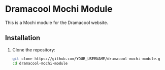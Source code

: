 # Dramacool Mochi Module

This is a Mochi module for the Dramacool website.

## Installation

1. Clone the repository:
   ```bash
   git clone https://github.com/YOUR_USERNAME/dramacool-mochi-module.git
   cd dramacool-mochi-module
